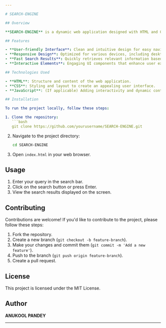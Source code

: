 ```yaml
---

# SEARCH-ENGINE

## Overview

**SEARCH-ENGINE** is a dynamic web application designed with HTML and CSS that allows users to search for information efficiently. This project showcases my skills in front-end development and provides a user-friendly interface for conducting searches.

## Features

- **User-friendly Interface**: Clean and intuitive design for easy navigation.
- **Responsive Design**: Optimized for various devices, including desktops, tablets, and mobile phones.
- **Fast Search Results**: Quickly retrieves relevant information based on user queries.
- **Interactive Elements**: Engaging UI components that enhance user experience.

## Technologies Used

- **HTML**: Structure and content of the web application.
- **CSS**: Styling and layout to create an appealing user interface.
- **JavaScript**: (If applicable) Adding interactivity and dynamic content.

## Installation

To run the project locally, follow these steps:

1. Clone the repository:
   ```bash
   git clone https://github.com/yourusername/SEARCH-ENGINE.git
   ```

2. Navigate to the project directory:
   ```bash
   cd SEARCH-ENGINE
   ```

3. Open `index.html` in your web browser.

## Usage

1. Enter your query in the search bar.
2. Click on the search button or press Enter.
3. View the search results displayed on the screen.

## Contributing

Contributions are welcome! If you'd like to contribute to the project, please follow these steps:

1. Fork the repository.
2. Create a new branch (`git checkout -b feature-branch`).
3. Make your changes and commit them (`git commit -m 'Add a new feature'`).
4. Push to the branch (`git push origin feature-branch`).
5. Create a pull request.

## License

This project is licensed under the MIT License.

## Author

**ANUKOOL PANDEY**

---
```



 
